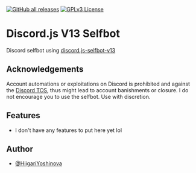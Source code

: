 [![GitHub all releases](https://img.shields.io/github/downloads/AvinchYoshinova/DJS-v13-Selfbot/total)](https://github.com/AvinchYoshinova/DJS-v13-Selfbot/releases)
[![GPLv3 License](https://img.shields.io/badge/License-GPL%20v3-yellow.svg)](https://opensource.org/licenses/)

# Discord.js V13 Selfbot

Discord selfbot using [discord.js-selfbot-v13](https://github.com/aiko-chan-ai/discord.js-selfbot-v13)

## Acknowledgements

Account automations or exploitations on Discord is prohibited and against the [Discord TOS](https://discord.com/terms), thus might lead to account banishments or closure. I do not encourage you to use the selfbot. Use with discretion.
## Features

- I don't have any features to put here yet lol
## Author

- [@HiigariYoshinova](https://github.com/HiigariYoshinova)

